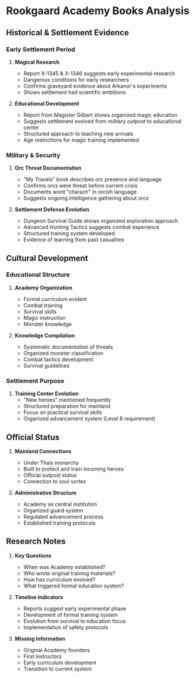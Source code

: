 # Rookgaard Academy Books Analysis

## Historical & Settlement Evidence

### Early Settlement Period
1. **Magical Research**
   - Report X-1345 & X-1346 suggests early experimental research
   - Dangerous conditions for early researchers
   - Confirms graveyard evidence about Arkanor's experiments
   - Shows settlement had scientific ambitions

2. **Educational Development**
   - Report from Magister Gilbert shows organized magic education
   - Suggests settlement evolved from military outpost to educational center
   - Structured approach to teaching new arrivals
   - Age restrictions for magic training implemented

### Military & Security

1. **Orc Threat Documentation**
   - "My Travels" book describes orc presence and language
   - Confirms orcs were threat before current crisis
   - Documents word "charach" in orcish language
   - Suggests ongoing intelligence gathering about orcs

2. **Settlement Defense Evolution**
   - Dungeon Survival Guide shows organized exploration approach
   - Advanced Hunting Tactics suggests combat experience
   - Structured training system developed
   - Evidence of learning from past casualties

## Cultural Development

### Educational Structure
1. **Academy Organization**
   - Formal curriculum evident
   - Combat training
   - Survival skills
   - Magic instruction
   - Monster knowledge

2. **Knowledge Compilation**
   - Systematic documentation of threats
   - Organized monster classification
   - Combat tactics development
   - Survival guidelines

### Settlement Purpose
1. **Training Center Evolution**
   - "New heroes" mentioned frequently
   - Structured preparation for mainland
   - Focus on practical survival skills
   - Organized advancement system (Level 8 requirement)

## Official Status

1. **Mainland Connections**
   - Under Thais monarchy
   - Built to protect and train incoming heroes
   - Official outpost status
   - Connection to soul vortex

2. **Administrative Structure**
   - Academy as central institution
   - Organized guard system
   - Regulated advancement process
   - Established training protocols

## Research Notes
1. **Key Questions**
   - When was Academy established?
   - Who wrote original training materials?
   - How has curriculum evolved?
   - What triggered formal education system?

2. **Timeline Indicators**
   - Reports suggest early experimental phase
   - Development of formal training system
   - Evolution from survival to education focus
   - Implementation of safety protocols

3. **Missing Information**
   - Original Academy founders
   - First instructors
   - Early curriculum development
   - Transition to current system 